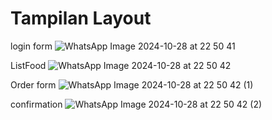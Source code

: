 # Tampilan Layout

login form
![WhatsApp Image 2024-10-28 at 22 50 41](https://github.com/user-attachments/assets/9d6bf6d8-bc57-4c5a-819f-a13bc1c81807)

ListFood
![WhatsApp Image 2024-10-28 at 22 50 42](https://github.com/user-attachments/assets/bd921bd4-845d-4d12-af8c-0678a9aa5d99)

Order form
![WhatsApp Image 2024-10-28 at 22 50 42 (1)](https://github.com/user-attachments/assets/7d52ec1e-23d8-4fb8-a374-34d3eca02753)

confirmation
![WhatsApp Image 2024-10-28 at 22 50 42 (2)](https://github.com/user-attachments/assets/0f577202-f21f-4afd-83bf-558774687248)
